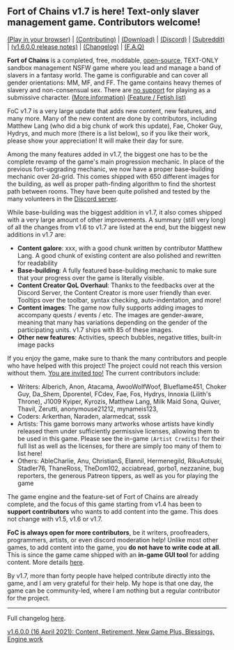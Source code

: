 ## Fort of Chains v1.7 is here! Text-only slaver management game. Contributors welcome!

[(Play in your browser)](https://darkofoc.itch.io/fort-of-chains) |
[(Contributing)](https://gitgud.io/darkofocdarko/fort-of-chains#how-to-contribute-content) |
[(Download)](https://www.reddit.com/r/FortOfChains/comments/jlhivr/fort_of_chains_and_download_link/) |
[(Discord)](https://discord.gg/PTD9D7mZyg) |
[(Subreddit)](https://www.reddit.com/r/FortOfChains/) |
[(v1.6.0.0 release notes)](https://gitgud.io/darkofocdarko/fort-of-chains/-/blob/master/docs/update/readme_1_6.md) |
[(Changelog)](https://gitgud.io/darkofocdarko/fort-of-chains/-/blob/master/docs/changelog_summary.md) |
[(F.A.Q)](https://gitgud.io/darkofocdarko/fort-of-chains/-/blob/master/docs/faq.md)

**Fort of Chains** is a completed, free, moddable,
[open-source](https://gitgud.io/darkofocdarko/fort-of-chains),
TEXT-ONLY
sandbox management NSFW game where you lead and manage a band of slavers in a fantasy world.
The game is configurable and can cover all gender orientations: MM, MF, and FF.
The game contains heavy themes of slavery and non-consensual sex.
There are [no support](https://gitgud.io/darkofocdarko/fort-of-chains/-/blob/master/docs/faq.md#can-you-play-a-submissive-in-this-game)
for playing as a submissive character.
[(More information)](https://www.reddit.com/r/FortOfChains/comments/jlhivr/fort_of_chains_and_download_link/)
[(Feature / Fetish list)](https://gitgud.io/darkofocdarko/fort-of-chains/-/blob/master/docs/faq.md#does-this-game-contain-insert-fetish-here)

FoC v1.7 is a very large update that adds new content, new features, and many more.
Many of the new content are done by contributors, including Matthew Lang (who did a big chunk of work this update),
Fae, Choker Guy, Hydrys, and much more (there is a list below),
so if you like their work, please show your appreciation! It will make their day for sure.

Among the many features added in v1.7, the biggest one has to be the complete revamp of the game's
main progression mechanic.
In place of the previous fort-upgrading mechanic,
we now have a proper base-building mechanic over 2d-grid. This comes shipped with 650 different images
for the building, as well as proper path-finding algorithm to find the shortest path between rooms.
They have been quite polished and tested by the many volunteers in the
[Discord server](https://discord.gg/PTD9D7mZyg).

While base-building was the biggest addition in v1.7, it also comes shipped with a very large amount
of other improvements.
A summary (still very long) of all the changes from v1.6 to v1.7 are listed at the end,
but the biggest new additions in v1.7 are:

- **Content galore**: xxx, with a good chunk written by contributor Matthew Lang. A good chunk of existing content are also polished and rewritten for readability
- **Base-building**: A fully featured base-building mechanic to make sure that your progress over the game is literally visible.
- **Content Creator QoL Overhaul**: Thanks to the feedbacks over at the Discord Server, the Content Creator is more user friendly than ever. Tooltips over the toolbar, syntax checking, auto-indentation, and more!
- **Content images**: The game now fully supports adding images to accompany quests / events / etc.
The images are gender-aware, meaning that many has variations depending on the gender of the participating units.
v1.7 ships with 85 of these images.
- **Other new features**: Activities, speech bubbles, negative titles, built-in image packs

If you enjoy the game, make sure to thank the many contributors and people who have helped with this project! The project could not reach this version without them.
[You are invited too!](https://gitgud.io/darkofocdarko/fort-of-chains#how-to-contribute-content)
The current contributors include:

- Writers:
Alberich,
Anon,
Atacama,
AwooWolfWoof,
Blueflame451,
Choker Guy,
Da_Shem,
Dporentel,
FCdev,
Fae,
Fos,
Hydrys,
Innoxia (Lilith's Throne),
J1009
Kyiper,
Kyrozis,
Matthew Lang,
Milk Maid Sona,
Quiver,
Thavil,
Zerutti,
anonymouse21212,
mynameis123,
- Coders:
Arkerthan,
Naraden,
alarmedcat,
sssk
- Artists: This game borrows many artworks whose artists have kindly released them under sufficiently permissive licenses, allowing them to be used in this game. Please see the in-game `(Artist Credits)` for their full list as well as the licenses, for there are simply too many of them to list here!
- Others:
AbleCharlie,
Anu,
ChristianS,
Elannil,
Hermenegild,
RikuAotsuki,
Stadler76,
ThaneRoss,
TheDom102,
acciabread,
gorbo1,
nezzanine,
bug reporters,
the generous Patreon tippers,
as well as you for playing the game

The game engine and the feature-set of Fort of Chains are already complete, and
the focus of this game starting from v1.4 has been to **support contributors** who wants to add content into the game.
This does not change with v1.5, v1.6 or v1.7.

**FoC is always open for more contributors**,
be it writers, proofreaders, programmers, artists, or even discord moderation help!
Unlike most other games, to add content into the game, you **do not have to write code at all**.
This is since the game came shipped with an **in-game GUI tool** for adding content.
More details [here](https://gitgud.io/darkofocdarko/fort-of-chains#how-to-contribute-content).

By v1.7, more than forty people have helped
contribute directly into the game, and I am very grateful for their help.
My hope is that one day, the game can be community-led, where I am nothing but a regular
contributor for the project.

---

Full changelog [here](https://gitgud.io/darkofocdarko/fort-of-chains/-/blob/master/changelog.txt).

[v1.6.0.0 (16 April 2021): Content, Retirement, New Game Plus, Blessings, Engine work](https://gitgud.io/darkofocdarko/fort-of-chains/-/blob/master/docs/changelog_summary.md)
